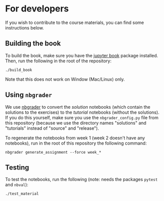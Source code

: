 # For developers
If you wish to contribute to the course materials, you can find some instructions below.

## Building the book
To build the book, make sure you have the [jupyter book](https://jupyterbook.org) package installed. Then, run the following in the root of the repository:

```
./build_book
```

Note that this does not work on Window (Mac/Linux) only.

## Using `nbgrader`
We use [nbgrader](https://nbgrader.readthedocs.io/en/stable/) to convert the *solution* notebooks (which contain the solutions to the exercises) to the *tutorial* notebooks (without the solutions). If you do this yourself, make sure you use the `nbgrader_config.py` file from this repository (because we use the directory names "solutions" and "tutorials" instead of "source" and "release"). 

To regenerate the notebooks from week 1 (week 2 doesn't have any notebooks), run in the root of this repository the following command:

```
nbgrader generate_assignment --force week_*
```

## Testing
To test the notebooks, run the following (note: needs the packages `pytest` and `nbval`):

```
./test_material
```